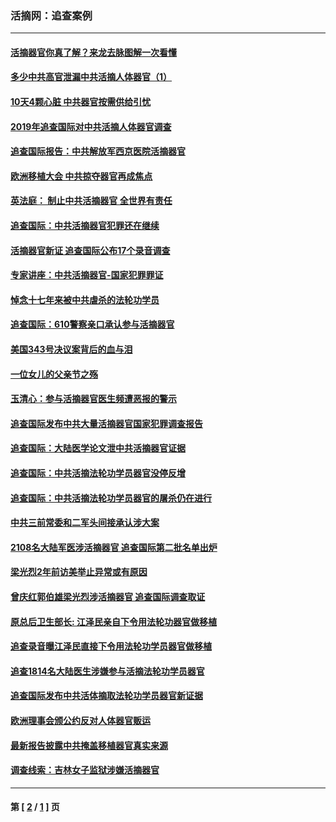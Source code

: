 ### 活摘网：追查案例
---
#### [活摘器官你真了解？来龙去脉图解一次看懂](../../pages/nf5880/n13013820.md?08010430) 
#### [多少中共高官泄漏中共活摘人体器官（1）](../../pages/nf5880/n12671234.md?08010430) 
#### [10天4颗心脏 中共器官按需供给引忧](../../pages/nf5880/n12326366.md?08010430) 
#### [2019年追查国际对中共活摘人体器官调查](../../pages/nf5880/n11917733.md?08010430) 
#### [追查国际报告：中共解放军西京医院活摘器官](../../pages/nf5880/n11838359.md?08010430) 
#### [欧洲移植大会 中共掠夺器官再成焦点](../../pages/nf5880/n11538883.md?08010430) 
#### [英法庭： 制止中共活摘器官 全世界有责任](../../pages/nf5880/n11330691.md?08010430) 
#### [追查国际：中共活摘器官犯罪还在继续](../../pages/nf5880/n11218301.md?08010430) 
#### [活摘器官新证 追查国际公布17个录音调查](../../pages/nf5880/n10897744.md?08010430) 
#### [专家讲座：中共活摘器官-国家犯罪罪证](../../pages/nf5880/n8828153.md?08010430) 
#### [悼念十七年来被中共虐杀的法轮功学员](../../pages/nf5880/n8124823.md?08010430) 
#### [追查国际：610警察亲口承认参与活摘器官](../../pages/nf5880/n8109067.md?08010430) 
#### [美国343号决议案背后的血与泪](../../pages/nf5880/n8020684.md?08010430) 
#### [一位女儿的父亲节之殇](../../pages/nf5880/n8014122.md?08010430) 
#### [玉清心：参与活摘器官医生频遭恶报的警示](../../pages/nf5880/n4637546.md?08010430) 
#### [追查国际发布中共大量活摘器官国家犯罪调查报告](../../pages/nf5880/n4613428.md?08010430) 
#### [追查国际：大陆医学论文泄中共活摘器官证据](../../pages/nf5880/n4608794.md?08010430) 
#### [追查国际：中共活摘法轮功学员器官没停反增](../../pages/nf5880/n4584075.md?08010430) 
#### [追查国际：中共活摘法轮功学员器官的屠杀仍在进行](../../pages/nf5880/n4299154.md?08010430) 
#### [中共三前常委和二军头间接承认涉大案](../../pages/nf5880/n4286244.md?08010430) 
#### [2108名大陆军医涉活摘器官 追查国际第二批名单出炉](../../pages/nf5880/n4284769.md?08010430) 
#### [梁光烈2年前访美举止异常或有原因](../../pages/nf5880/n4279686.md?08010430) 
#### [曾庆红郭伯雄梁光烈涉活摘器官 追查国际调查取证](../../pages/nf5880/n4278462.md?08010430) 
#### [原总后卫生部长: 江泽民亲自下令用法轮功器官做移植](../../pages/nf5880/n4263864.md?08010430) 
#### [追查录音曝江泽民直接下令用法轮功学员器官做移植](../../pages/nf5880/n4261268.md?08010430) 
#### [追查1814名大陆医生涉嫌参与活摘法轮功学员器官](../../pages/nf5880/n4259055.md?08010430) 
#### [追查国际发布中共活体摘取法轮功学员器官新证据](../../pages/nf5880/n4258255.md?08010430) 
#### [欧洲理事会颁公约反对人体器官贩运](../../pages/nf5880/n4206955.md?08010430) 
#### [最新报告披露中共掩盖移植器官真实来源](../../pages/nf5880/n4140084.md?08010430) 
#### [调查线索：吉林女子监狱涉嫌活摘器官](../../pages/nf5880/n4044366.md?08010430) 

---
#### 第 [ [2](./2.md?08010430) / [1](./1.md?08010430) ] 页
